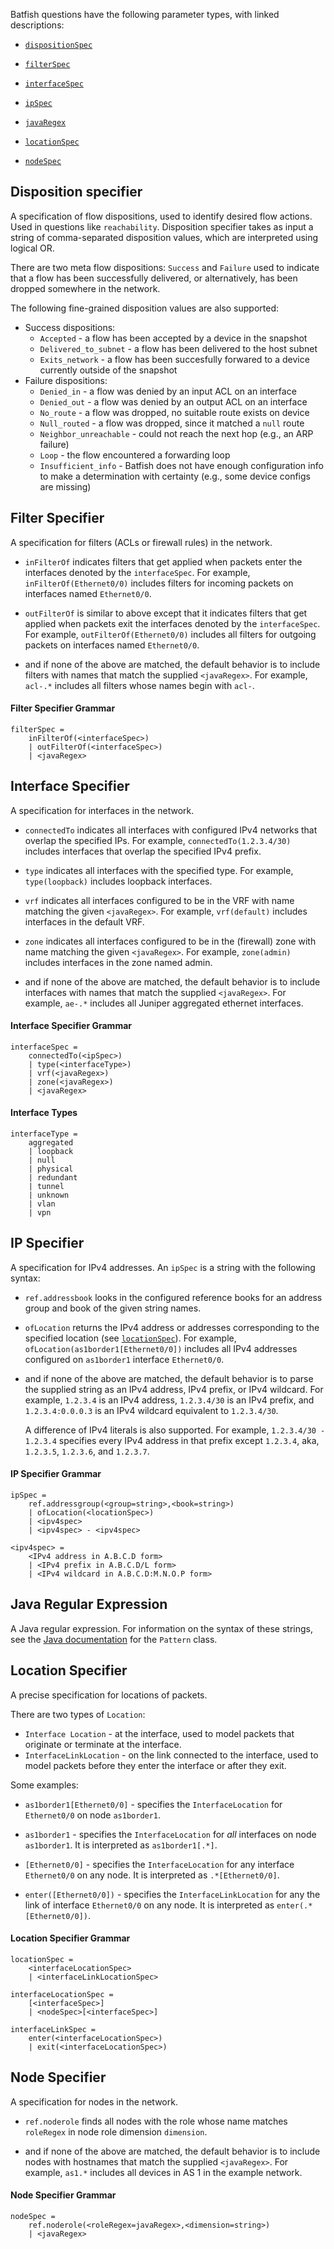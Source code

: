Batfish questions have the following parameter types, with linked descriptions:

<!--
[comment]: # (* `bgpPropertySpec`)
[comment]: # (* `boolean`)
[comment]: # (* `comparator`)
[comment]: # (* `double`)
[comment]: # (* `float`)
[comment]: # (* `headerConstraint`)
[comment]: # (* `integer`)
[comment]: # (* `interfacePropertySpec`)
-->
* [`dispositionSpec`](#disposition-specifier)

* [`filterSpec`](#filter-specifier)

* [`interfaceSpec`](#interface-specifier)

<!--
[comment]: # (* `ip`)
[comment]: # (* `ipProtocol`)
-->

* [`ipSpec`](#ip-specifier)

<!--
[comment]: # (* `ipWildcard`)
-->

* [`javaRegex`](#java-regular-expression)

<!--
[comment]: # (* `jsonPath`)
[comment]: # (* `jsonPathRegex`)
-->

* [`locationSpec`](#location-specifier)

<!--
[comment]: # (* `long`)
[comment]: # (* `namedStructureSpec`)
[comment]: # (* `nodePropertySpec`)
-->

* [`nodeSpec`](#node-specifier)

<!--
[comment]: # (* `ospfPropertySpec`)
[comment]: # (* `prefix`)
[comment]: # (* `prefixRange`)
[comment]: # (* `protocol`)
[comment]: # (* `question`)
[comment]: # (* `string`)
[comment]: # (* `subrange`)
-->

## Disposition specifier

A specification of flow dispositions, used to identify desired flow actions. Used in questions like `reachability`.
Disposition specifier takes as input a string of comma-separated disposition values, which are interpreted using logical OR.

There are two meta flow dispositions: `Success` and `Failure` used to indicate that a flow has been successfully delivered, 
or alternatively, has been dropped somewhere in the network. 

The following fine-grained disposition values are also supported:
* Success dispositions:
    * `Accepted` - a flow has been accepted by a device in the snapshot
    * `Delivered_to_subnet` - a flow has been delivered to the host subnet
    * `Exits_network` - a flow has been succesfully forwared to a device currently outside of the snapshot
* Failure dispositions:
    * `Denied_in` - a flow was denied by an input ACL on an interface
    * `Denied_out` - a flow was denied by an output ACL on an interface
    * `No_route` - a flow was dropped, no suitable route exists on device 
    * `Null_routed` - a flow was dropped, since it matched a `null` route 
    * `Neighbor_unreachable` - could not reach the next hop (e.g., an ARP failure)
    * `Loop` - the flow encountered a forwarding loop
    * `Insufficient_info` - Batfish does not have enough configuration info to make a determination with certainty (e.g., some device configs are missing)

## Filter Specifier

A specification for filters (ACLs or firewall rules) in the network.

* `inFilterOf` indicates filters that get applied when packets enter the interfaces denoted by the `interfaceSpec`. For example, `inFilterOf(Ethernet0/0)` includes filters for incoming packets on interfaces named `Ethernet0/0`.

* `outFilterOf` is similar to above except that it indicates filters that get applied when packets exit the interfaces denoted by the `interfaceSpec`. For example, `outFilterOf(Ethernet0/0)` includes all filters for outgoing packets on interfaces named `Ethernet0/0`.

* and if none of the above are matched, the default behavior is to include filters with names that match the supplied `<javaRegex>`. For example, `acl-.*` includes all filters whose names begin with `acl-`.

#### Filter Specifier Grammar

```
filterSpec =
    inFilterOf(<interfaceSpec>)
    | outFilterOf(<interfaceSpec>)
    | <javaRegex>
```

## Interface Specifier

A specification for interfaces in the network.

* `connectedTo` indicates all interfaces with configured IPv4 networks that overlap the specified IPs. For example, `connectedTo(1.2.3.4/30)` includes interfaces that overlap the specified IPv4 prefix.

* `type` indicates all interfaces with the specified type. For example, `type(loopback)` includes loopback interfaces.

* `vrf` indicates all interfaces configured to be in the VRF with name matching the given `<javaRegex>`. For example, `vrf(default)` includes interfaces in the default VRF.

* `zone` indicates all interfaces configured to be in the (firewall) zone with name matching the given `<javaRegex>`. For example, `zone(admin)` includes interfaces in the zone named admin.

* and if none of the above are matched, the default behavior is to include interfaces with names that match the supplied `<javaRegex>`. For example, `ae-.*` includes all Juniper aggregated ethernet interfaces.

#### Interface Specifier Grammar

```
interfaceSpec =
    connectedTo(<ipSpec>)
    | type(<interfaceType>)
    | vrf(<javaRegex>)
    | zone(<javaRegex>)
    | <javaRegex>
```

#### Interface Types

```
interfaceType = 
    aggregated
    | loopback
    | null
    | physical
    | redundant
    | tunnel
    | unknown 
    | vlan
    | vpn
```

## IP Specifier

A specification for IPv4 addresses. An `ipSpec` is a string with the following syntax:

* `ref.addressbook` looks in the configured reference books for an address group and book of the given string names.

* `ofLocation` returns the IPv4 address or addresses corresponding to the specified location (see [`locationSpec`](#location-specifier)).  For example, `ofLocation(as1border1[Ethernet0/0])` includes all IPv4 addresses configured on `as1border1` interface `Ethernet0/0`.

* and if none of the above are matched, the default behavior is to parse the supplied string as an IPv4 address, IPv4 prefix, or IPv4 wildcard. For example, `1.2.3.4` is an IPv4 address, `1.2.3.4/30` is an IPv4 prefix, and `1.2.3.4:0.0.0.3` is an IPv4 wildcard equivalent to `1.2.3.4/30`.

    A difference of IPv4 literals is also supported. For example, `1.2.3.4/30 - 1.2.3.4` specifies every IPv4 address in that prefix except `1.2.3.4`, aka, `1.2.3.5`, `1.2.3.6`, and `1.2.3.7`.

#### IP Specifier Grammar

```
ipSpec =
    ref.addressgroup(<group=string>,<book=string>)
    | ofLocation(<locationSpec>)
    | <ipv4spec>
    | <ipv4spec> - <ipv4spec>

<ipv4spec> =
    <IPv4 address in A.B.C.D form>
    | <IPv4 prefix in A.B.C.D/L form>
    | <IPv4 wildcard in A.B.C.D:M.N.O.P form>
```

## Java Regular Expression

A Java regular expression. For information on the syntax of these strings, see the [Java documentation](https://docs.oracle.com/javase/8/docs/api/java/util/regex/Pattern.html#sum) for the `Pattern` class.

## Location Specifier

A precise specification for locations of packets.

There are two types of `Location`:
* `Interface Location` - at the interface, used to model packets that originate or terminate at the interface.
* `InterfaceLinkLocation` - on the link connected to the interface, used to model packets before they enter the interface or after they exit.

Some examples:

* `as1border1[Ethernet0/0]` - specifies the `InterfaceLocation` for `Ethernet0/0` on node `as1border1`.

* `as1border1` - specifies the `InterfaceLocation` for *all* interfaces on node `as1border1`. It is interpreted as `as1border1[.*]`.

* `[Ethernet0/0]` - specifies the `InterfaceLocation` for any interface `Ethernet0/0` on any node. It is interpreted as `.*[Ethernet0/0]`.

* `enter([Ethernet0/0])` - specifies the `InterfaceLinkLocation` for any the link of interface `Ethernet0/0` on any node. It is interpreted as `enter(.*[Ethernet0/0])`.

#### Location Specifier Grammar

```
locationSpec =
    <interfaceLocationSpec>
    | <interfaceLinkLocationSpec>

interfaceLocationSpec =
    [<interfaceSpec>]
    | <nodeSpec>[<interfaceSpec>]

interfaceLinkSpec =
    enter(<interfaceLocationSpec>)
    | exit(<interfaceLocationSpec>)
```

## Node Specifier

A specification for nodes in the network.

* `ref.noderole` finds all nodes with the role whose name matches `roleRegex` in node role dimension `dimension`.

* and if none of the above are matched, the default behavior is to include nodes with hostnames that match the supplied `<javaRegex>`. For example, `as1.*` includes all devices in AS 1 in the example network.

#### Node Specifier Grammar

```
nodeSpec =
    ref.noderole(<roleRegex=javaRegex>,<dimension=string>)
    | <javaRegex>
```
